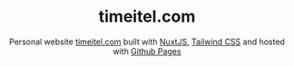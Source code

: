 <h1 align="center">
timeitel.com
</h1>
<p align="center">
  Personal website <a href="https://timeitel.com" target="_blank">timeitel.com</a> built with <a href="https://nuxtjs.org/" target="_blank">NuxtJS</a>, <a href="https://v0.tailwindcss.com/" target="_blank">Tailwind CSS</a> and hosted with <a href="https://pages.github.com/" target="_blank">Github Pages</a>
</p>